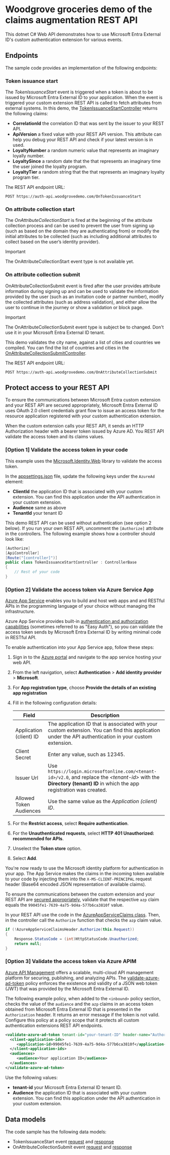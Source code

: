 # Woodgrove groceries demo of the claims augmentation REST API

This dotnet C# Web API demonstrates how to use Microsoft Entra External ID's custom authentication extension for various events. 

## Endpoints

The sample code provides an implementation of the following endpoints:

### Token issuance start

The *TokenIssuanceStart* event is triggered when a token is about to be issued by Microsoft Entra External ID to your application. When the event is triggered your custom extension REST API is called to fetch attributes from external systems. In this demo, the [TokenIssuanceStartController](./Controllers/TokenIssuanceStartController.cs) returns the following claims:

- **CorrelationId** the correlation ID that was sent by the issuer to your REST API.
- **ApiVersion** a fixed value with your REST API version. This attribute can help you debug your REST API and check if your latest version is in used.
- **LoyaltyNumber** a random numeric value that represents an imaginary loyally number.
- **LoyaltySince** a random date that the that represents an imaginary time the user joined the loyalty program.
- **LoyaltyTier** a random string that the that represents an imaginary loyalty program tier.

The REST API endpoint URL:

```http
POST https://auth-api.woodgrovedemo.com/OnTokenIssuanceStart
```

### On attribute collection start

The *OnAttributeCollectionStart* is fired at the beginning of the attribute collection process and can be used to prevent the user from signing up (such as based on the domain they are authenticating from) or modify the initial attributes to be collected (such as including additional attributes to collect based on the user’s identity provider).

> [!IMPORTANT]
> The OnAttributeCollectionStart event type is not available yet.

### On attribute collection submit

OnAttributeCollectionSubmit event is fired after the user provides attribute information during signing up and can be used to validate the information provided by the user (such as an invitation code or partner number), modify the collected attributes (such as address validation), and either allow the user to continue in the journey or show a validation or block page.

> [!IMPORTANT]
> The OnAttributeCollectionSubmit event type is subject be to changed. Don't use it in your Microsoft Entra External ID tenant. 

This demo validates the city name, against a list of cities and countries we compiled. You can find the list of countries and cities in the [OnAttributeCollectionSubmitController](./Controllers/OnAttributeCollectionSubmitController.cs). 

The REST API endpoint URL:

```http
POST https://auth-api.woodgrovedemo.com/OnAttributeCollectionSubmit
```

## Protect access to your REST API

To ensure the communications between Microsoft Entra custom extension and your REST API are secured appropriately, Microsoft Entra External ID uses OAuth 2.0 client credentials grant flow to issue an access token for the resource application registered with your custom authentication extension. 

When the custom extension calls your REST API, it sends an HTTP Authorization header with a bearer token issued by Azure AD. You REST API validate the access token and its claims values. 

### [Option 1] Validate the access token in your code

This example uses the [Microsoft.Identity.Web](https://www.nuget.org/packages/Microsoft.Identity.Web) library to validate the access token.

In the [appsettings.json](./appsettings.json) file, update the following keys under the `AzureAd` element:

- **ClientId** the application ID that is associated with your custom extension. You can find this application under the API authentication in your custom extension.
- **Audience** same as above
- **TenantId** your tenant ID

This demo REST API can be used without authentication (see option 2 below). If you run your own REST API, uncomment the `[Authorize]` attribute in the controllers. The following example shows how a controller should look like:

```csharp
[Authorize]
[ApiController]
[Route("[controller]")]
public class TokenIssuanceStartController : ControllerBase
{
    // Rest of your code
}
```

### [Option 2] Validate the access token via Azure Service App

[Azure App Service](https://learn.microsoft.com/azure/app-service/) enables you to build and host web apps and and RESTful APIs in the programming language of your choice without managing the infrastructure.

Azure App Service provides built-in [authentication and authorization capabilities](https://learn.microsoft.com/azure/app-service/overview-authentication-authorization) (sometimes referred to as "Easy Auth"), so you can validate the access token sends by Microsoft Entra External ID by writing minimal code in RESTful API.

To enable authentication into your App Service app, follow these steps:

1. Sign in to the [Azure portal](https://portal.azure.com/) and navigate to the app service hosting your web API.
1. From the left navigation, select **Authentication** > **Add identity provider** > **Microsoft**.
1. For **App registration type**, choose **Provide the details of an existing app registration** 
1. Fill in the following configuration details:

    |Field|Description|
    |-|-|
    |Application (client) ID| The application ID that is associated with your custom extension. You can find this application under the API authentication in your custom extension. |
    |Client Secret| Enter any value, such as 12345. |
    |Issuer Url| Use `https://login.microsoftonline.com/<tenant-id>/v2.0`, and replace the *\<tenant-id>* with the **Directory (tenant) ID** in which the app registration was created. |
    |Allowed Token Audiences| Use the same value as the *Application (client) ID*. |
    
1. For the **Restrict access**, select **Require authentication**.
1. For the **Unauthenticated requests**, select **HTTP 401 Unauthorized: recommended for APIs**.
1. Unselect the **Token store** option.
1. Select **Add**.

You're now ready to use the Microsoft identity platform for authentication in your app. The App Service makes the claims in the incoming token available to your code by injecting them into the `X-MS-CLIENT-PRINCIPAL` request header (Base64 encoded JSON representation of available claims). 

To ensure the communications between the custom extension and your REST API are [secured appropriately](https://learn.microsoft.com/azure/active-directory/develop/custom-extension-overview#protect-your-rest-api), validate that the respective `azp` claim equals the `99045fe1-7639-4a75-9d4a-577b6ca3810f` value.

In your REST API use the code in the [AzureAppServiceClaims class](./Models/AzureAppServiceClaims.cs). Then, in the controller call the `Authorize` function that checks the `azp` claim value.

```csharp
if (!AzureAppServiceClaimsHeader.Authorize(this.Request))
{
    Response.StatusCode = (int)HttpStatusCode.Unauthorized;
    return null;
}
```

### [Option 3] Validate the access token via Azure APIM

[Azure API Management](https://learn.microsoft.com/azure/api-management/api-management-key-concepts) offers a scalable, multi-cloud API management platform for securing, publishing, and analyzing APIs. The [validate-azure-ad-token](https://learn.microsoft.com/azure/api-management/validate-azure-ad-token-policy) policy enforces the existence and validity of a JSON web token (JWT) that was provided by the Microsoft Entra External ID.

The following example policy, when added to the `<inbound>` policy section, checks the value of the `audience` and the `azp` claims in an access token obtained from Microsoft Entra External ID that is presented in the `Authorization` header. It returns an error message if the token is not valid. Configure this policy at a policy scope that it protects all custom authentication extensions REST API endpoints.

```xml
<validate-azure-ad-token tenant-id="your-tenant-ID" header-name="Authorization" failed-validation-httpcode="401" failed-validation-error-message="Unauthorized. Access token is missing or invalid.">
  <client-application-ids>
     <application-id>99045fe1-7639-4a75-9d4a-577b6ca3810f</application-id>
  </client-application-ids>
  <audiences>
     <audience>Your application ID</audience>
  </audiences>
</validate-azure-ad-token>
``` 

Use the following values:

- **tenant-id** your Microsoft Entra External ID tenant ID.
- **Audience** the application ID that is associated with your custom extension. You can find this application under the API authentication in your custom extension.


## Data models

The code sample has the following data models:

- TokenIssuanceStart event [request](./Models/TokenIssuanceStartRequest.cs) and [response](./Models/TokenIssuanceStartResponse.cs)
- OnAttributeCollectionSubmit event [request](./Models/OnAttributeCollectionSubmitRequest.cs) and [response](./Models/OnAttributeCollectionSubmitResponse.cs)
